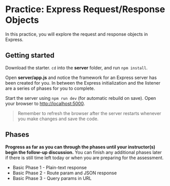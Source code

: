 # Practice: Express Request/Response Objects

In this practice, you will explore the request and response objects in Express.

## Getting started

Download the starter. `cd` into the __server__ folder, and run `npm install`.

Open __server/app.js__ and notice the framework for an Express server has been
created for you. In between the Express initialization and the listener are a
series of phases for you to complete.

Start the server using `npm run dev` (for automatic rebuild on save). Open your
browser to [http://localhost:5000].

> Remember to refresh the browser after the server restarts whenever you make
> changes and save the code.

## Phases

**Progress as far as you can through the phases until your instructor(s) begin
the follow-up discussion.** You can finish any additional phases later if there
is still time left today or when you are preparing for the assessment.

* Basic Phase 1 - Plain-text response
* Basic Phase 2 - Route param and JSON response
* Basic Phase 3 - Query params in URL

[http://localhost:5000]: http://localhost:5000
